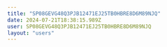 ```yaml
---
title: "SP08GEVG48Q3PJB12471EJ25TB0HBRE8D6M89NJQ"
date: 2024-07-21T18:38:15.989Z
user: SP08GEVG48Q3PJB12471EJ25TB0HBRE8D6M89NJQ
layout: "users"
---
```

    